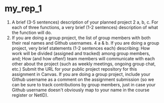 # my_rep_1

1. A brief (3-5 sentences) description of your planned project
2 a, b, c. For each of three functions, a very brief (1-2 sentences) description of what the function will do.
3. If you are doing a group project, the list of group members with both their real names and Github usernames.
4 a & b. If you are doing a group project, very brief statements (1-2 sentences each) describing:
How work will be divided (assigned and tracked) among group members, and;
How (and how often!) team members will communicate with each other about the project (such as weekly meetings, ongoing group chat, etc.)
Submit the URL for your public project repository for this assignment in Canvas. If you are doing a group project, include your Github username as a comment on the assignment submission (so we can be sure to track contributions by group members, just in case your Github username doesn't obviously map to your name in the course register or NetID).

